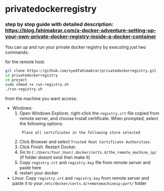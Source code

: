 # privatedockerregistry

### step by step guide with detailed description: https://blog.fahimabrar.com/a-docker-adventure-setting-up-your-own-private-docker-registry-inside-a-docker-container
You can up and run your private docker registry by executing just two commands:

for the remote host:
```bash
git clone https://github.com/syedfahimabrar/privatedockerregistry.git
cd privatedockerregistry
cd project
sudo chmod +x run-registry.sh
./run-registry.sh
```
from the machine you want access:
- Windows:
  1. Open Windows Explorer, right-click the `registry.crt` file copied from remote server, and choose Install certificate. When prompted, select the following options:
     ```Store location	local machine
      Place all certificates in the following store	selected
     ```
  2. Click Browser and select `Trusted Root Certificate Authorities`.
  3. Click Finish. Restart Docker.
  4. Go to `C:/Users/Your_User/.docker/certs.d/the_remote_machine_ip/` (if folder doesnt exist then make it)
  5. Copy `registry.crt` and `registry.key` file from remote server and paste here
  6. restart your docker
- Linux:
  Copy `registry.crt` and `registry.key` from remote server and paste it to your `/etc/docker/certs.d/remotemachineip:port/` folder
